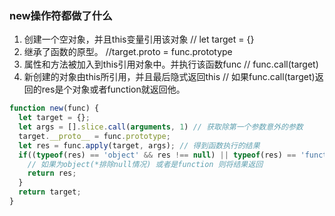 ### new操作符都做了什么

1. 创建一个空对象，并且this变量引用该对象 // let target = {}
2. 继承了函数的原型。 //target.proto = func.prototype
3. 属性和方法被加入到this引用对象中。并执行该函数func // func.call(target)
4. 新创建的对象由this所引用，并且最后隐式返回this // 如果func.call(target)返回的res是个对象或者function就返回他。

```js
function new(func) {
  let target = {};
  let args = [].slice.call(arguments, 1) // 获取除第一个参数意外的参数
  target.__proto__ = func.prototype;
  let res = func.apply(target, args); // 得到函数执行的结果
  if((typeof(res) == 'object' && res !== null) || typeof(res) == 'function') {
    // 如果为object(*排除null情况) 或者是function 则将结果返回
    return res;
  }
  return target;
}
```
